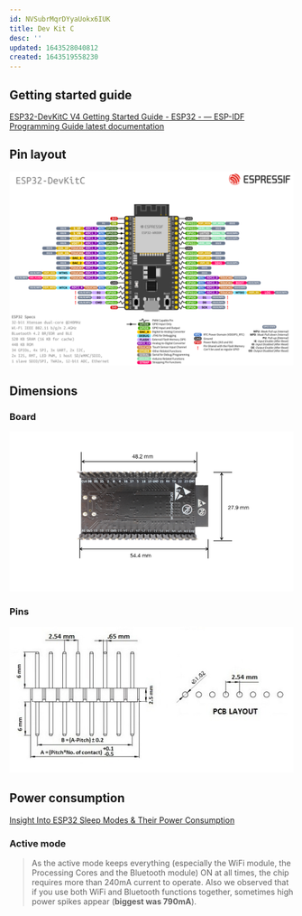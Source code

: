 ```yaml
---
id: NVSubrMqrDYyaUokx6IUK
title: Dev Kit C
desc: ''
updated: 1643528040812
created: 1643519558230
---
```


## Getting started guide

[ESP32-DevKitC V4 Getting Started Guide - ESP32 -  &mdash; ESP-IDF Programming Guide latest documentation](https://docs.espressif.com/projects/esp-idf/en/latest/esp32/hw-reference/esp32/get-started-devkitc.html)

## Pin layout

![](assets/images/2022-01-30-15-12-51.png)

## Dimensions

### Board

![](assets/images/2022-01-30-17-33-31.png)

### Pins

![](assets/images/2022-01-30-17-32-35.png)

## Power consumption

[Insight Into ESP32 Sleep Modes &amp; Their Power Consumption](https://lastminuteengineers.com/esp32-sleep-modes-power-consumption/)

### Active mode

> As the active mode keeps everything (especially the WiFi module, the Processing Cores and the Bluetooth module) ON at all times, the chip requires more than 240mA current to operate. Also we observed that if you use both WiFi and Bluetooth functions together, sometimes high power spikes appear (**biggest was 790mA**).
